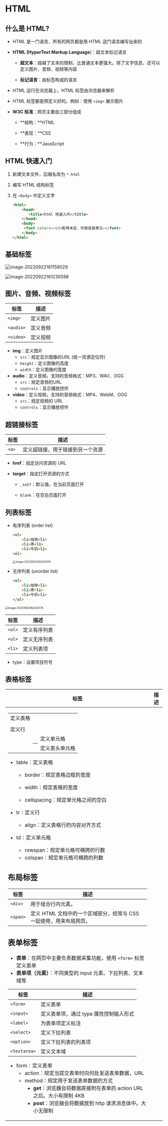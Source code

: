 # HTML

## 什么是 HTML?

- HTML 是一门语言，所有的网页都是用 HTML 这门语言编写出来的

- **HTML (HyperText Markup Language**)：超文本标记语言

  - **超文本**：超越了文本的限制，比普通文本更强大。除了文字信息，还可以定义图片、音频、视频等内容

  - **标记语言**：由标签构成的语言

- HTML 运行在浏览器上，HTML 标签由浏览器来解析

- HTML 标签都是预定义好的。例如：使用 `<img>` 展示图片

- **W3C 标准**：网页主要由三部分组成

  - **结构：**HTML

  - **表现：**CSS

  - **行为：**JavaScript

## HTML 快速入门

1. 新建文本文件，后缀名改为 `*.html`

2. 编写 HTML 结构标签

3. 在 `<body>` 中定义文字

   ```html
   <html>
       <head>
     	  <title>html 快速入内</title>
       </head>
       <body>
       	<font colors=red>乾坤未定，你我皆是黑马~</font>
       </body>
   </html>
   ```

   

## 基础标签

![image-20220922161159029](img/image-20220922161159029.png)

![image-20220922161230598](img/image-20220922161230598.png)

## 图片、音频、视频标签

| 标签      | 描述     |
| --------- | -------- |
| `<img>`   | 定义图片 |
| `<audio>` | 定义音频 |
| `<video>` | 定义视频 |



- **img**：定义图片
  - `src`：规定显示图像的URL (统一资源定位符)
  - `height`：定义图像的高度
  - `width`：定义图像的宽度
- **audio**：定义音频。支持的音频格式：MP3、WAV、OGG
  - `src`：规定音频的URL
  - `controls`：显示播放控件
- **video**：定义视频。支持的音频格式：MP4、WebM、OGG
  - `src`：规定视频的 URL
  - `controls`：显示播放控件

## 超链接标签

| 标签  | 描述                             |
| ----- | -------------------------------- |
| `<a>` | 定义超链接，用于链接到另一个资源 |

- **href**：指定访问资源的 URL

- **target**：指定打开资源的方式

  - `_seIf`：默认值，在当前页面打开

  - `blank`：在空白页面打开

## 列表标签

- 有序列表 (order list)

  ```html
  <ol>
      <li>咖啡<li>
      <li>茶<li>
      <li>牛奶<li>
  <ol>
  ```

  <img src="img/image-20220922162347419.png" alt="image-20220922162347419" style="zoom:60%;" />

- 无序列表 (unorder list)

  ```html
  <ul>
      <li>咖啡<li>
      <li>茶<li>
      <li>牛奶<li>
  </ul>
  ```

<img src="img/image-20220922162432178.png" alt="image-20220922162432178" style="zoom:60%;" />

| 标签   | 描述         |
| ------ | ------------ |
| `<ol>` | 定义有序列表 |
| `<ul>` | 定义无序列表 |
| `<li>` | 定义列表项   |

- 
  type：设置项目符号

## 表格标签

| 标签    | 描述           |
| ------- | -------------- |
| <table> | 定义表格       |
| <tr>    | 定义行         |
| <td>    | 定义单元格     |
| <th>    | 定义表头单元格 |

- 
  table：定义表格

  - border：规定表格边框的宽度
  - 
    width：规定表格的宽度

  - cellspacing：规定单元格之间的空白

- tr：定义行
  - align：定义表格行的内容对齐方式
- td：定义单元格
  - rowspan：规定单元格可横跨的行数
  - colspan：规定单元格可横跨的列数

## 布局标签

| 标签     | 描述                                                         |
| -------- | ------------------------------------------------------------ |
| `<div>`  | 用于组合行内元素。                                           |
| `<span>` | 定义 HTML 文档中的一个区域部分，经常与 CSS 一起使用，用来布局网页。 |

## 表单标签

- **表单**：在网页中主要负责数据采集功能，使用 `<form>` 标签定义表单
- **表单项（元素）**：不同类型的 input 元素、下拉列表、文本域等

| 标签         | 描述                                   |
| ------------ | -------------------------------------- |
| `<form>`     | 定义表单                               |
| `<input>`    | 定义表单项，通过 type 属性控制输入形式 |
| `<label>`    | 为表单项定义标注                       |
| `<select>`   | 定义下拉列表                           |
| `<option>`   | 定义下拉列表的列表项                   |
| `<textarea>` | 定义文本域                             |

- form：定义表单
  - action：规定当提交表单时向何处发送表单数据，URL
  - method：规定用于发送表单数据的方式
    - **get**：浏览器会将数据直接附在表单的 action URL 之后。大小有限制 4KB
    - **post**：浏览器会将数据放到 http 请求消息体中。大小无限制